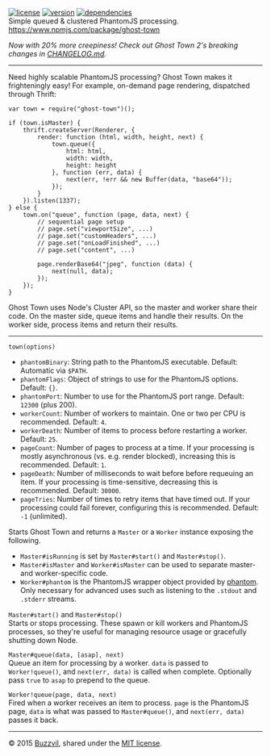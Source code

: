 [![license](https://img.shields.io/npm/l/ghost-town.svg?style=flat)](http://opensource.org/licenses/MIT) [![version](https://img.shields.io/npm/v/ghost-town.svg?style=flat)](https://www.npmjs.com/package/ghost-town) [![dependencies](https://img.shields.io/david/buzzvil/ghost-town.svg?style=flat)](https://david-dm.org/buzzvil/ghost-town)  
Simple queued & clustered PhantomJS processing. https://www.npmjs.com/package/ghost-town

*Now with 20% more creepiness! Check out Ghost Town 2's breaking changes in [CHANGELOG.md](CHANGELOG.md).*

---

Need highly scalable PhantomJS processing? Ghost Town makes it frighteningly easy! For example, on-demand page rendering, dispatched through Thrift:

    var town = require("ghost-town")();
    
    if (town.isMaster) {
        thrift.createServer(Renderer, {
            render: function (html, width, height, next) {
                town.queue({
                    html: html,
                    width: width,
                    height: height
                }, function (err, data) {
                    next(err, !err && new Buffer(data, "base64"));
                });
            }
        }).listen(1337);
    } else {
        town.on("queue", function (page, data, next) {
            // sequential page setup
            // page.set("viewportSize", ...)
            // page.set("customHeaders", ...)
            // page.set("onLoadFinished", ...)
            // page.set("content", ...)
            
            page.renderBase64("jpeg", function (data) {
                next(null, data);
            });
        });
    }

Ghost Town uses Node's Cluster API, so the master and worker share their code. On the master side, queue items and handle their results. On the worker side, process items and return their results.

---

`town(options)`

* `phantomBinary`: String path to the PhantomJS executable. Default: Automatic via `$PATH`.
* `phantomFlags`: Object of strings to use for the PhantomJS options. Default: `{}`.
* `phantomPort`: Number to use for the PhantomJS port range. Default: `12300` (plus 200).
* `workerCount`: Number of workers to maintain. One or two per CPU is recommended. Default: `4`.
* `workerDeath`: Number of items to process before restarting a worker. Default: `25`.
* `pageCount`: Number of pages to process at a time. If your processing is mostly asynchronous (vs. e.g. render blocked), increasing this is recommended. Default: `1`.
* `pageDeath`: Number of milliseconds to wait before before requeuing an item. If your processing is time-sensitive, decreasing this is recommended. Default: `30000`.
* `pageTries`: Number of times to retry items that have timed out. If your processing could fail forever, configuring this is recommended. Default: `-1` (unlimited).

Starts Ghost Town and returns a `Master` or a `Worker` instance exposing the following.

* `Master#isRunning` is set by `Master#start()` and `Master#stop()`.
* `Master#isMaster` and `Worker#isMaster` can be used to separate master- and worker-specific code.
* `Worker#phantom` is the PhantomJS wrapper object provided by [phantom](https://www.npmjs.com/package/phantom). Only necessary for advanced uses such as listening to the `.stdout` and `.stderr` streams.

`Master#start()` and `Master#stop()`  
Starts or stops processing. These spawn or kill workers and PhantomJS processes, so they're useful for managing resource usage or gracefully shutting down Node.

`Master#queue(data, [asap], next)`  
Queue an item for processing by a worker. `data` is passed to `Worker!queue()`, and `next(err, data)` is called when complete. Optionally pass `true` to `asap` to prepend to the queue.

`Worker!queue(page, data, next)`  
Fired when a worker receives an item to process. `page` is the PhantomJS page, `data` is what was passed to `Master#queue()`, and `next(err, data)` passes it back.

---

© 2015 [Buzzvil](http://www.buzzvil.com), shared under the [MIT license](http://www.opensource.org/licenses/MIT).